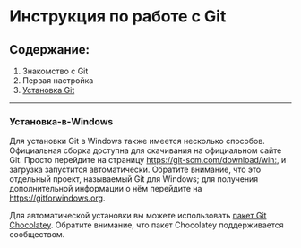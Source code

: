 # Инструкция по работе с Git

## Содержание:

1. Знакомство с Git
2. Первая настройка
3. [Установка Git](#установка-в-windows)

___

### Установка-в-Windows

Для установки Git в Windows также имеется несколько способов. Официальная сборка доступна для скачивания на официальном сайте Git. Просто перейдите на страницу <https://git-scm.com/download/win:>, и загрузка запустится автоматически. Обратите внимание, что это отдельный проект, называемый Git для Windows; для получения дополнительной информации о нём перейдите на <https://gitforwindows.org>.

Для автоматической установки вы можете использовать [пакет Git Chocolatey](https://chocolatey.org/packages/git). Обратите внимание, что пакет Chocolatey поддерживается сообществом.
